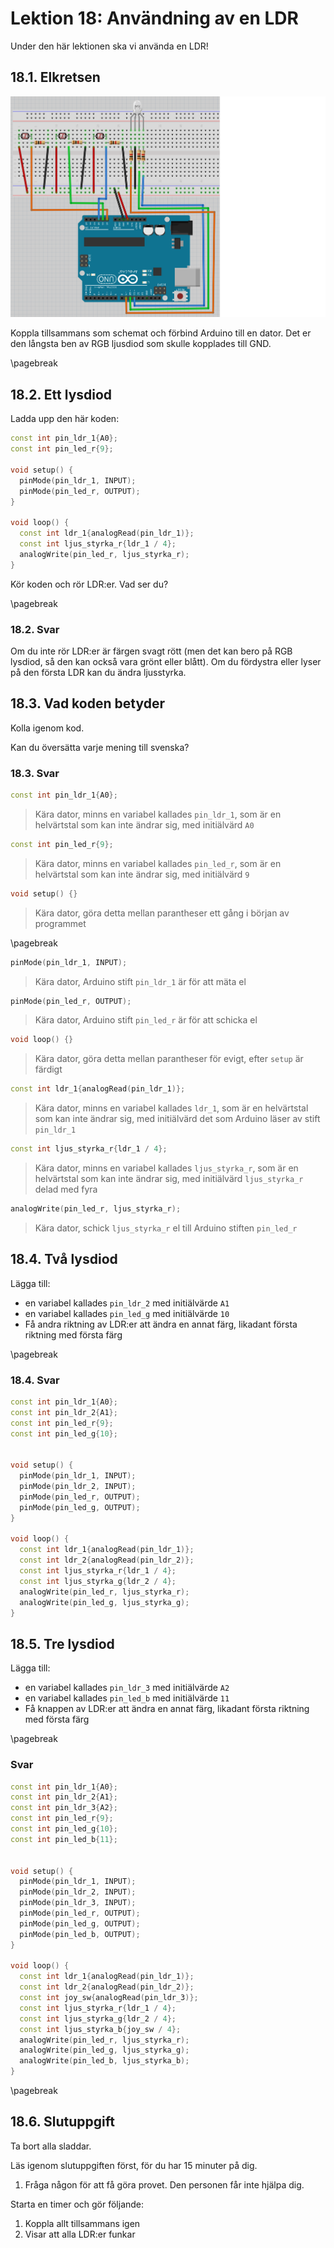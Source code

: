 # Lektion 18: Användning av en LDR

Under den här lektionen ska vi använda en LDR!

## 18.1. Elkretsen

![Användning av en LDR](anvaendning_av_en_ldr_3.png)

Koppla tillsammans som schemat och förbind Arduino till en dator.
Det er den långsta ben av RGB ljusdiod som skulle kopplades till GND.

\pagebreak

## 18.2. Ett lysdiod

Ladda upp den här koden:

```c++
const int pin_ldr_1{A0};
const int pin_led_r{9};

void setup() {
  pinMode(pin_ldr_1, INPUT);
  pinMode(pin_led_r, OUTPUT);
}

void loop() {
  const int ldr_1{analogRead(pin_ldr_1)};
  const int ljus_styrka_r{ldr_1 / 4};
  analogWrite(pin_led_r, ljus_styrka_r);
}
```

Kör koden och rör LDR:er. Vad ser du?

\pagebreak

### 18.2. Svar

Om du inte rör LDR:er är färgen svagt rött (men det kan bero på RGB lysdiod,
så den kan också vara grönt eller blått).
Om du fördystra eller lyser på den första LDR  kan du ändra ljusstyrka.

## 18.3. Vad koden betyder

Kolla igenom kod.

Kan du översätta varje mening till svenska?

### 18.3. Svar

```c++
const int pin_ldr_1{A0};
```

> Kära dator, minns en variabel kallades `pin_ldr_1`, som
> är en helvärtstal som kan inte ändrar sig, med initiälvärd `A0`


```c++
const int pin_led_r{9};
```

> Kära dator, minns en variabel kallades `pin_led_r`, som
> är en helvärtstal som kan inte ändrar sig, med initiälvärd `9`

```c++
void setup() {}
```

> Kära dator, göra detta mellan parantheser
> ett gång i början av programmet

\pagebreak

```c++
pinMode(pin_ldr_1, INPUT);
```

> Kära dator, Arduino stift `pin_ldr_1` är för att mäta el

```c++
pinMode(pin_led_r, OUTPUT);
```

> Kära dator, Arduino stift `pin_led_r` är för att schicka el

```c++
void loop() {}
```

> Kära dator, göra detta mellan parantheser
> för evigt, efter `setup` är färdigt


```c++
const int ldr_1{analogRead(pin_ldr_1)};
```

> Kära dator, minns en variabel kallades `ldr_1`, som
> är en helvärtstal som kan inte ändrar sig, med initiälvärd
> det som Arduino läser av stift `pin_ldr_1`

```c++
const int ljus_styrka_r{ldr_1 / 4};
```

> Kära dator, minns en variabel kallades `ljus_styrka_r`, som
> är en helvärtstal som kan inte ändrar sig, med initiälvärd
> `ljus_styrka_r` delad med fyra


```c++
analogWrite(pin_led_r, ljus_styrka_r);
```

> Kära dator, schick `ljus_styrka_r` el till Arduino stiften `pin_led_r`

## 18.4. Två lysdiod

Lägga till:

- en variabel kallades `pin_ldr_2` med initiälvärde `A1`
- en variabel kallades `pin_led_g` med initiälvärde `10`
- Få andra riktning av LDR:er att ändra en annat färg,
  likadant första riktning med första färg

\pagebreak

### 18.4. Svar

```c++
const int pin_ldr_1{A0};
const int pin_ldr_2{A1};
const int pin_led_r{9};
const int pin_led_g{10};


void setup() {
  pinMode(pin_ldr_1, INPUT);
  pinMode(pin_ldr_2, INPUT);
  pinMode(pin_led_r, OUTPUT);
  pinMode(pin_led_g, OUTPUT);
}

void loop() {
  const int ldr_1{analogRead(pin_ldr_1)};
  const int ldr_2{analogRead(pin_ldr_2)};
  const int ljus_styrka_r{ldr_1 / 4};
  const int ljus_styrka_g{ldr_2 / 4};
  analogWrite(pin_led_r, ljus_styrka_r);
  analogWrite(pin_led_g, ljus_styrka_g);
}
```

## 18.5. Tre lysdiod

Lägga till:

- en variabel kallades `pin_ldr_3` med initiälvärde `A2`
- en variabel kallades `pin_led_b` med initiälvärde `11`
- Få knappen av LDR:er att ändra en annat färg,
  likadant första riktning med första färg

\pagebreak

### Svar

```c++
const int pin_ldr_1{A0};
const int pin_ldr_2{A1};
const int pin_ldr_3{A2};
const int pin_led_r{9};
const int pin_led_g{10};
const int pin_led_b{11};


void setup() {
  pinMode(pin_ldr_1, INPUT);
  pinMode(pin_ldr_2, INPUT);
  pinMode(pin_ldr_3, INPUT);
  pinMode(pin_led_r, OUTPUT);
  pinMode(pin_led_g, OUTPUT);
  pinMode(pin_led_b, OUTPUT);
}

void loop() {
  const int ldr_1{analogRead(pin_ldr_1)};
  const int ldr_2{analogRead(pin_ldr_2)};
  const int joy_sw{analogRead(pin_ldr_3)};
  const int ljus_styrka_r{ldr_1 / 4};
  const int ljus_styrka_g{ldr_2 / 4};
  const int ljus_styrka_b{joy_sw / 4};
  analogWrite(pin_led_r, ljus_styrka_r);
  analogWrite(pin_led_g, ljus_styrka_g);
  analogWrite(pin_led_b, ljus_styrka_b);
}
```

\pagebreak

## 18.6. Slutuppgift

Ta bort alla sladdar.

Läs igenom slutuppgiften först, för du har 15 minuter på dig.

1. Fråga någon för att få göra provet. Den personen får inte hjälpa dig.

Starta en timer och gör följande:

1. Koppla allt tillsammans igen
1. Visar att alla LDR:er funkar
